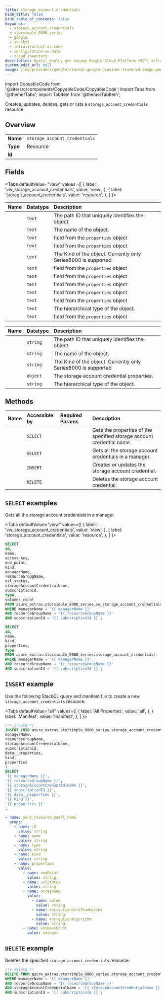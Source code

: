 ```yaml
---
title: storage_account_credentials
hide_title: false
hide_table_of_contents: false
keywords:
  - storage_account_credentials
  - storsimple_8000_series
  - google
  - stackql
  - infrastructure-as-code
  - configuration-as-data
  - cloud inventory
description: Query, deploy and manage Google Cloud Platform (GCP) infrastructure and resources using SQL
custom_edit_url: null
image: /img/providers/google/stackql-google-provider-featured-image.png
---
```


import CopyableCode from '@site/src/components/CopyableCode/CopyableCode';
import Tabs from '@theme/Tabs';
import TabItem from '@theme/TabItem';

Creates, updates, deletes, gets or lists a <code>storage_account_credentials</code> resource.

## Overview
<table><tbody>
<tr><td><b>Name</b></td><td><code>storage_account_credentials</code></td></tr>
<tr><td><b>Type</b></td><td>Resource</td></tr>
<tr><td><b>Id</b></td><td><CopyableCode code="azure_extras.storsimple_8000_series.storage_account_credentials" /></td></tr>
</tbody></table>

## Fields
<Tabs
    defaultValue="view"
    values={[
        { label: 'vw_storage_account_credentials', value: 'view', },
        { label: 'storage_account_credentials', value: 'resource', },
    ]
}>
<TabItem value="view">

| Name | Datatype | Description |
|:-----|:---------|:------------|
| <CopyableCode code="id" /> | `text` | The path ID that uniquely identifies the object. |
| <CopyableCode code="name" /> | `text` | The name of the object. |
| <CopyableCode code="access_key" /> | `text` | field from the `properties` object |
| <CopyableCode code="end_point" /> | `text` | field from the `properties` object |
| <CopyableCode code="kind" /> | `text` | The Kind of the object. Currently only Series8000 is supported |
| <CopyableCode code="managerName" /> | `text` | field from the `properties` object |
| <CopyableCode code="resourceGroupName" /> | `text` | field from the `properties` object |
| <CopyableCode code="ssl_status" /> | `text` | field from the `properties` object |
| <CopyableCode code="storageAccountCredentialName" /> | `text` | field from the `properties` object |
| <CopyableCode code="subscriptionId" /> | `text` | field from the `properties` object |
| <CopyableCode code="type" /> | `text` | The hierarchical type of the object. |
| <CopyableCode code="volumes_count" /> | `text` | field from the `properties` object |
</TabItem>
<TabItem value="resource">

| Name | Datatype | Description |
|:-----|:---------|:------------|
| <CopyableCode code="id" /> | `string` | The path ID that uniquely identifies the object. |
| <CopyableCode code="name" /> | `string` | The name of the object. |
| <CopyableCode code="kind" /> | `string` | The Kind of the object. Currently only Series8000 is supported |
| <CopyableCode code="properties" /> | `object` | The storage account credential properties. |
| <CopyableCode code="type" /> | `string` | The hierarchical type of the object. |
</TabItem></Tabs>

## Methods
| Name | Accessible by | Required Params | Description |
|:-----|:--------------|:----------------|:------------|
| <CopyableCode code="get" /> | `SELECT` | <CopyableCode code="managerName, resourceGroupName, storageAccountCredentialName, subscriptionId" /> | Gets the properties of the specified storage account credential name. |
| <CopyableCode code="list_by_manager" /> | `SELECT` | <CopyableCode code="managerName, resourceGroupName, subscriptionId" /> | Gets all the storage account credentials in a manager. |
| <CopyableCode code="create_or_update" /> | `INSERT` | <CopyableCode code="managerName, resourceGroupName, storageAccountCredentialName, subscriptionId, data__properties" /> | Creates or updates the storage account credential. |
| <CopyableCode code="delete" /> | `DELETE` | <CopyableCode code="managerName, resourceGroupName, storageAccountCredentialName, subscriptionId" /> | Deletes the storage account credential. |

## `SELECT` examples

Gets all the storage account credentials in a manager.

<Tabs
    defaultValue="view"
    values={[
        { label: 'vw_storage_account_credentials', value: 'view', },
        { label: 'storage_account_credentials', value: 'resource', },
    ]
}>
<TabItem value="view">

```sql
SELECT
id,
name,
access_key,
end_point,
kind,
managerName,
resourceGroupName,
ssl_status,
storageAccountCredentialName,
subscriptionId,
type,
volumes_count
FROM azure_extras.storsimple_8000_series.vw_storage_account_credentials
WHERE managerName = '{{ managerName }}'
AND resourceGroupName = '{{ resourceGroupName }}'
AND subscriptionId = '{{ subscriptionId }}';
```
</TabItem>
<TabItem value="resource">


```sql
SELECT
id,
name,
kind,
properties,
type
FROM azure_extras.storsimple_8000_series.storage_account_credentials
WHERE managerName = '{{ managerName }}'
AND resourceGroupName = '{{ resourceGroupName }}'
AND subscriptionId = '{{ subscriptionId }}';
```
</TabItem></Tabs>


## `INSERT` example

Use the following StackQL query and manifest file to create a new <code>storage_account_credentials</code> resource.

<Tabs
    defaultValue="all"
    values={[
        { label: 'All Properties', value: 'all', },
        { label: 'Manifest', value: 'manifest', },
    ]
}>
<TabItem value="all">

```sql
/*+ create */
INSERT INTO azure_extras.storsimple_8000_series.storage_account_credentials (
managerName,
resourceGroupName,
storageAccountCredentialName,
subscriptionId,
data__properties,
kind,
properties
)
SELECT 
'{{ managerName }}',
'{{ resourceGroupName }}',
'{{ storageAccountCredentialName }}',
'{{ subscriptionId }}',
'{{ data__properties }}',
'{{ kind }}',
'{{ properties }}'
;
```
</TabItem>
<TabItem value="manifest">

```yaml
- name: your_resource_model_name
  props:
    - name: id
      value: string
    - name: name
      value: string
    - name: type
      value: string
    - name: kind
      value: string
    - name: properties
      value:
        - name: endPoint
          value: string
        - name: sslStatus
          value: string
        - name: accessKey
          value:
            - name: value
              value: string
            - name: encryptionCertThumbprint
              value: string
            - name: encryptionAlgorithm
              value: string
        - name: volumesCount
          value: integer

```
</TabItem>
</Tabs>

## `DELETE` example

Deletes the specified <code>storage_account_credentials</code> resource.

```sql
/*+ delete */
DELETE FROM azure_extras.storsimple_8000_series.storage_account_credentials
WHERE managerName = '{{ managerName }}'
AND resourceGroupName = '{{ resourceGroupName }}'
AND storageAccountCredentialName = '{{ storageAccountCredentialName }}'
AND subscriptionId = '{{ subscriptionId }}';
```
